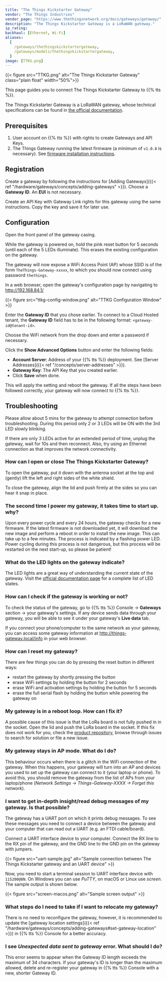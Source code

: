 ```yaml
---
title: "The Things Kickstarter Gateway"
vendor: "The Things Industries"
vendor_page: "https://www.thethingsnetwork.org/docs/gateways/gateway/"
description: "The Things Kickstarter Gateway is a LoRaWAN gateway."
ip_rating:
backhaul: [Ethernet, Wi-Fi]
aliases:
  [
    /gateways/thethingskickstartergateway,
    /gateways/models/thethingskickstartergateway,
  ]
image: [TTKG.png]
---
```


{{< figure src="TTKG.png" alt="The Things Kickstarter Gateway" class="plain float" width="50%">}}

This page guides you to connect The Things Kickstarter Gateway to {{% tts %}}.

<!--more-->

The Things Kickstarter Gateway is a LoRaWAN gateway, whose technical specifications can be found in [the official documentation](https://www.thethingsnetwork.org/docs/gateways/gateway/).

## Prerequisites

1. User account on {{% tts %}} with rights to create Gateways and API Keys.
2. The Things Gateway running the latest firmware (a minimum of `v1.0.8` is necessary). See [firmware installation instructions](https://github.com/TheThingsProducts/gateway/tree/develop/firmware/).

## Registration

Create a gateway by following the instructions for [Adding Gateways]({{< ref "/hardware/gateways/concepts/adding-gateways" >}}). Choose a **Gateway ID**. An **EUI** is not necessary.

Create an API Key with Gateway Link rights for this gateway using the same instructions. Copy the key and save it for later use.

## Configuration

Open the front panel of the gateway casing.

While the gateway is powered on, hold the pink reset button for 5 seconds (until each of the 5 LEDs illuminate). This erases the existing configuration on the gateway.

The gateway will now expose a WiFi Access Point (AP) whose SSID is of the form `TheThings-Gateway-xxxxx`, to which you should now connect using password `thethings`.

In a web browser, open the gateway's configuration page by navigating to http://192.168.84.1/

{{< figure src="ttkg-config-window.png" alt="TTKG Configuration Window" >}}

Enter the **Gateway ID** that you chose earlier. To connect to a Cloud Hosted tenant, the **Gateway ID** field has to be in the following format: `<gateway-id@tenant-id>`.

Choose the WiFi network from the drop down and enter a password if necessary.

Click the **Show Advanced Options** button and enter the following fields:

- **Account Server**: Address of your {{% tts %}} deployment. See [Server Addresses]({{< ref "/concepts/server-addresses" >}}).
- **Gateway Key**: The API Key that you created earlier.
- Click **Save** when done.

This will apply the setting and reboot the gateway. If all the steps have been followed correctly, your gateway will now connect to {{% tts %}}.

## Troubleshooting

Please allow about 5 mins for the gateway to attempt connection before troubleshooting. During this period only 2 or 3 LEDs will be ON with the 3rd LED slowly blinking.

If there are only 3 LEDs active for an extended period of time, unplug the gateway, wait for 10s and then reconnect. Also, try using an Ethernet connection as that improves the network connectivity.

### How can I open or close The Things Kickstarter Gateway?

To open the gateway, put it down with the antenna socket at the top and (gently) lift the left and right sides of the white shield.

To close the gateway, align the lid and push firmly at the sides so you can hear it snap in place.

### The second time I power my gateway, it takes time to start up. why?

Upon every power cycle and every 24 hours, the gateway checks for a new firmware. If the latest firmware is not downloaded yet, it will download the new image and perform a reboot in order to install the new image. This can take up to a few minutes. The process is indicated by a flashing power LED. Power cycling during this process is not dangerous, but this process will be restarted on the next start-up, so please be patient!

### What do the LED lights on the gateway indicate?

The LED lights are a great way of understanding the current state of the gateway. Visit the [official documentation page](https://www.thethingsnetwork.org/docs/gateways/gateway/ledstatus/) for a complete list of LED states.

### How can I check if the gateway is working or not?

To check the status of the gateway, go to {{% tts %}} Console &#8594; **Gateways** section &#8594; your gateway's settings. If any device sends data through your gateway, you will be able to see it under your gateway's **Live data** tab.

If you connect your phone/computer to the same network as your gateway, you can access some gateway information at http://things-gateway.local/info in your web browser.

### How can I reset my gateway?

There are few things you can do by pressing the reset button in different ways:

- restart the gateway by shortly pressing the button
- erase WiFi settings by holding the button for 2 seconds
- erase WiFi and activation settings by holding the button for 5 seconds
- erase the full serial flash by holding the button while powering the gateway on

### My gateway is in a reboot loop. How can I fix it?

A possible cause of this issue is that the LoRa board is not fully pushed in in the socket. Open the lid and push the LoRa board in the socket. If this fix does not work for you, check the [product repository](https://github.com/TheThingsProducts/gateway/issues), browse through issues to search for solution or file a new issue.

### My gateway stays in AP mode. What do I do?

This behaviour occurs when there is a glitch in the WiFi connection of the gateway. When this happens, your gateway will turn into an AP and devices you used to set up the gateway can connect to it (your laptop or phone). To avoid this, you should remove the gateway from the list of APs from your laptop/phone (_Network Settings &#8594; Things-Gateway-XXXX &#8594; Forget this network_).

### I want to get in-depth insight/read debug messages of my gateway. Is that possible?

The gateway has a UART port on which it prints debug messages. To see these messages you need to connect a device between the gateway and your computer that can read out a UART (e.g. an FTDI cable/board).

Connect a UART interface device to your computer. Connect the RX line to the RX pin of the gateway, and the GND line to the GND pin on the gateway with jumpers.

{{< figure src="uart-sample.jpg" alt="Sample connection between The Things Kickstarter gateway and an UART device" >}}

Now, you need to start a terminal session to UART interface device with `115200@8N`. On Windows you can use _PuTTY_, on macOS or Linux use _screen_. The sample output is shown below.

{{< figure src="screen-macos.png" alt="Sample screen output" >}}

### What steps do I need to take if I want to relocate my gateway?

There is no need to reconfigure the gateway, however, it is recommended to update the [gateway location settings]({{< ref "/hardware/gateways/concepts/adding-gateways#set-gateway-location" >}}) in {{% tts %}} Console for a better accuracy.

### I see _Unexpected data sent to gateway_ error. What should I do?

This error seems to appear when the Gateway ID length exceeds the maximum of 34 characters. If your gateway's ID is longer than the maximum allowed, delete and re-register your gateway in {{% tts %}} Console with a new, shorter Gateway ID.
